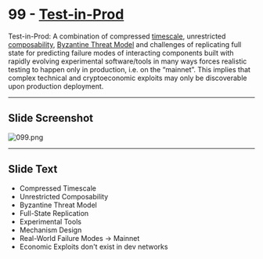 # 99 - [Test-in-Prod](Test-in-Prod.md)

Test-in-Prod: A combination of compressed [timescale](Timescale.md), unrestricted [composability](Composability.md), [Byzantine Threat Model](Byzantine%20Threat%20Model.md) and challenges of replicating full state for predicting failure modes of interacting components built with rapidly evolving experimental software/tools in many ways forces realistic testing to happen only in production, i.e. on the “mainnet”. This implies that complex technical and cryptoeconomic exploits may only be discoverable upon production deployment.

___
## Slide Screenshot
![099.png](../../images/ethereum101/099.png)
___
## Slide Text
- Compressed Timescale
- Unrestricted Composability
- Byzantine Threat Model
- Full-State Replication
- Experimental Tools
- Mechanism Design
- Real-World Failure Modes -> Mainnet
- Economic Exploits don't exist in dev networks
 


